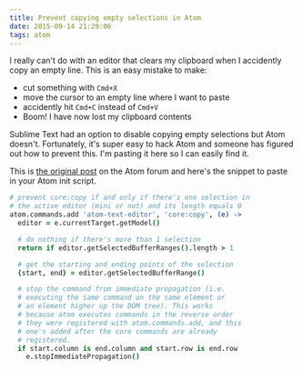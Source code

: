```yaml
---
title: Prevent copying empty selections in Atom
date: 2015-09-14 21:29:06
tags: atom
---
```


I really can't do with an editor that clears my clipboard when I accidently copy an empty line. This is an easy mistake to make:

- cut something with `Cmd+X`
- move the cursor to an empty line where I want to paste
- accidently hit `Cmd+C` instead of `Cmd+V`
- Boom! I have now lost my clipboard contents

Sublime Text had an option to disable copying empty selections but Atom doesn't. Fortunately, it's super easy to hack Atom and someone has figured out how to prevent this. I'm pasting it here so I can easily find it.

This is [the original post](https://discuss.atom.io/t/resolved-avoid-copying-when-selection-is-empty/16397/4) on the Atom forum and here's the snippet to paste in your Atom init script.

```coffeescript
# prevent core:copy if and only if there's one selection in
# the active editor (mini or not) and its length equals 0
atom.commands.add 'atom-text-editor', 'core:copy', (e) ->
  editor = e.currentTarget.getModel()

  # do nothing if there's more than 1 selection
  return if editor.getSelectedBufferRanges().length > 1

  # get the starting and ending points of the selection
  {start, end} = editor.getSelectedBufferRange()

  # stop the command from immediate propagation (i.e.
  # executing the same command on the same element or
  # an element higher up the DOM tree). This works
  # because atom executes commands in the reverse order
  # they were registered with atom.commands.add, and this
  # one's added after the core commands are already
  # registered.
  if start.column is end.column and start.row is end.row
    e.stopImmediatePropagation()
```
